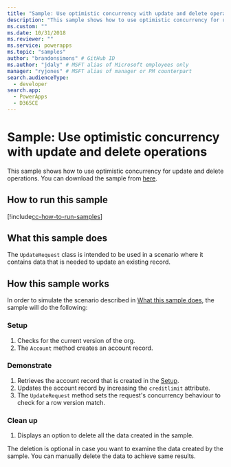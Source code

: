 ```yaml
---
title: "Sample: Use optimistic concurrency with update and delete operations (Common Data Service for Apps) | Microsoft Docs" # Intent and product brand in a unique string of 43-59 chars including spaces
description: "This sample shows how to use optimistic concurrency for update and delete operations." # 115-145 characters including spaces. This abstract displays in the search result.
ms.custom: ""
ms.date: 10/31/2018
ms.reviewer: ""
ms.service: powerapps
ms.topic: "samples"
author: "brandonsimons" # GitHub ID
ms.author: "jdaly" # MSFT alias of Microsoft employees only
manager: "ryjones" # MSFT alias of manager or PM counterpart
search.audienceType: 
  - developer
search.app: 
  - PowerApps
  - D365CE
---
```

# Sample: Use optimistic concurrency with update and delete operations

<!-- https://docs.microsoft.com/dynamics365/customer-engagement/developer/org-service/sample-use-optimistic-concurrency-update-delete-operations -->

This sample shows how to use optimistic concurrency for update and delete operations. You can download the sample from [here](https://github.com/Microsoft/PowerApps-Samples/tree/master/cds/orgsvc/C%23/OptimisticConcurrency).

## How to run this sample

[!include[cc-how-to-run-samples](../../includes/cc-how-to-run-samples.md)]


## What this sample does

The `UpdateRequest` class is intended to be used in a scenario where it contains data that is needed to update an existing record.

## How this sample works

In order to simulate the scenario described in [What this sample does](#what-this-sample-does), the sample will do the following:

### Setup

1. Checks for the current version of the org.
1. The `Account` method creates an account record.

### Demonstrate

1. Retrieves the account record that is created in the [Setup](#setup).
1. Updates the account record by increasing the `creditlimit` attribute.
1. The `UpdateRequest` method sets the request's concurrency behaviour to check for a row version match.

### Clean up

1. Displays an option to delete all the data created in the sample.

The deletion is optional in case you want to examine the data created by the sample. You can manually delete the data to achieve same results.

